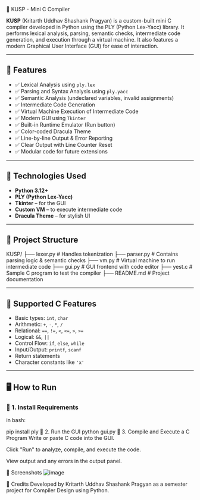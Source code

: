  🧠 KUSP - Mini C Compiler

**KUSP** (Kritarth Uddhav Shashank Pragyan) is a custom-built mini C compiler developed in Python using the PLY (Python Lex-Yacc) library. It performs lexical analysis, parsing, semantic checks, intermediate code generation, and execution through a virtual machine. It also features a modern Graphical User Interface (GUI) for ease of interaction.

---

## 🚀 Features

- ✅ Lexical Analysis using `ply.lex`
- ✅ Parsing and Syntax Analysis using `ply.yacc`
- ✅ Semantic Analysis (undeclared variables, invalid assignments)
- ✅ Intermediate Code Generation
- ✅ Virtual Machine Execution of Intermediate Code
- ✅ Modern GUI using `Tkinter`
- ✅ Built-in Runtime Emulator (Run button)
- ✅ Color-coded Dracula Theme
- ✅ Line-by-line Output & Error Reporting
- ✅ Clear Output with Line Counter Reset
- ✅ Modular code for future extensions

---

## 🔧 Technologies Used

- **Python 3.12+**
- **PLY (Python Lex-Yacc)**
- **Tkinter** – for the GUI
- **Custom VM** – to execute intermediate code
- **Dracula Theme** – for stylish UI

---

## 📁 Project Structure

KUSP/
├── lexer.py # Handles tokenization
├── parser.py # Contains parsing logic & semantic checks
├── vm.py # Virtual machine to run intermediate code
├── gui.py # GUI frontend with code editor
├── yest.c # Sample C program to test the compiler
├── README.md # Project documentation

---

## 🧪 Supported C Features

- Basic types: `int`, `char`
- Arithmetic: `+`, `-`, `*`, `/`
- Relational: `==`, `!=`, `<`, `<=`, `>`, `>=`
- Logical: `&&`, `||`
- Control Flow: `if`, `else`, `while`
- Input/Output: `printf`, `scanf`
- Return statements
- Character constants like `'x'`

---

## 🖥️ How to Run

### 🔹 1. Install Requirements

in bash:

pip install ply
🔹 2. Run the GUI
       python gui.py
🔹 3. Compile and Execute a C Program
Write or paste C code into the GUI.

Click "Run" to analyze, compile, and execute the code.

View output and any errors in the output panel.

📸 Screenshots
![image](https://github.com/user-attachments/assets/4ae8e290-867d-446e-8153-249945305bfd)


🙌 Credits
Developed by Kritarth Uddhav Shashank Pragyan as a semester project for Compiler Design using Python.
